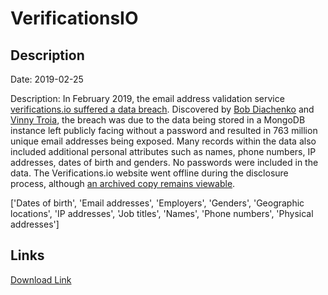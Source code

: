 # VerificationsIO

## Description

Date: 2019-02-25

Description:
In February 2019, the email address validation service <a href="https://securitydiscovery.com/800-million-emails-leaked-online-by-email-verification-service" target="_blank" rel="noopener">verifications.io suffered a data breach</a>. Discovered by <a href="https://twitter.com/mayhemdayone" target="_blank" rel="noopener">Bob Diachenko</a> and <a href="https://twitter.com/vinnytroia" target="_blank" rel="noopener">Vinny Troia</a>, the breach was due to the data being stored in a MongoDB instance left publicly facing without a password and resulted in 763 million unique email addresses being exposed. Many records within the data also included additional personal attributes such as names, phone numbers, IP addresses, dates of birth and genders. No passwords were included in the data. The Verifications.io website went offline during the disclosure process, although <a href="https://web.archive.org/web/20190227230352/https://verifications.io/" target="_blank" rel="noopener">an archived copy remains viewable</a>.


['Dates of birth', 'Email addresses', 'Employers', 'Genders', 'Geographic locations', 'IP addresses', 'Job titles', 'Names', 'Phone numbers', 'Physical addresses']

## Links

[Download Link](https://link-to.net/1229997/681.4093483080621/dynamic/?r=dmVyaWZpY2F0aW9ucy5pbw==)